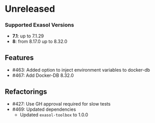 # Unreleased

### Supported Exasol Versions

* **7.1**: up to 7.1.29
* **8**: from 8.17.0 up to 8.32.0

 ## Features

 - #463: Added option to inject environment variables to docker-db 
 - #467: Add Docker-DB 8.32.0

## Refactorings

 - #427: Use GH approval required for slow tests
 - #469: Updated dependencies
   - Updated `exasol-toolbox` to 1.0.0
